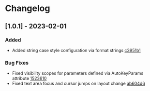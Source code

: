 # Changelog

## [1.0.1] - 2023-02-01

### Added

* Added string case style configuration via format strings [c3951b1](https://bitbucket.org/GallopingDino/localization-key-generator/commits/c3951b1ec8edf578d2b49729ed4bb05e404c8119)
 
### Bug Fixes

* Fixed visibility scopes for parameters defined via AutoKeyParams attribute [1523610](https://bitbucket.org/GallopingDino/localization-key-generator/commits/1523610e64b28d432eba1e6e0989fb8822115e5e)
* Fixed text area focus and cursor jumps on layout change  [ab604d6](https://bitbucket.org/GallopingDino/localization-key-generator/commits/ab604d6dae4d6258af1284867bb6a53cc6be3be5)

